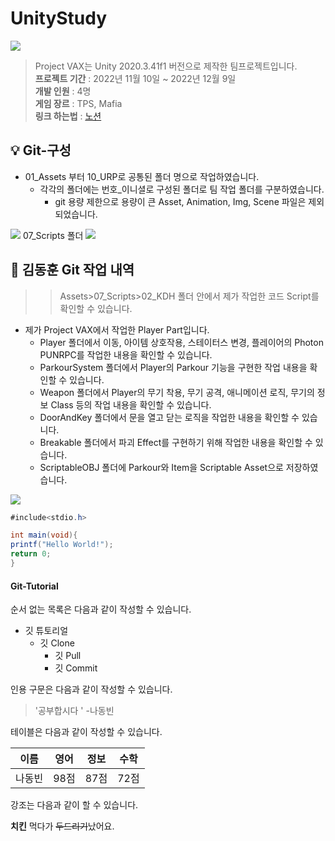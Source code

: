 # UnityStudy

<img src="https://capsule-render.vercel.app/api?type=wave&color=auto&height=300&section=header&text=Unity%20Study&fontSize=90" />

> Project VAX는 Unity 2020.3.41f1 버전으로 제작한 팀프로젝트입니다. 
<br/> **프로젝트 기간** : 2022년 11월 10일 ~ 2022년 12월 9일
<br/> **개발 인원**    : 4명
<br/> **게임 장르**    : TPS, Mafia
<br/> **링크 하는법**    : [노션](https://www.notion.so/Unity-C-117ac0c996df4ac284e2e8bdd6b7a7f2?p=a79261e78b964848b5b0d3b542dd25f2&pm=c)

:bulb:   Git-구성
------------------------
* 01_Assets 부터 10_URP로 공통된 폴더 명으로 작업하였습니다.
  * 각각의 폴더에는 번호_이니셜로 구성된 폴더로 팀 작업 폴더를 구분하였습니다.
    * git 용량 제한으로 용량이 큰 Asset, Animation, Img, Scene 파일은 제외되었습니다.
<img src="img/one.png">
07_Scripts 폴더
<img src="img/two.png">

💾 김동훈 Git 작업 내역
------------------------
>>Assets>07_Scripts>02_KDH 폴더 안에서 제가 작업한 코드 Script를 확인할 수 있습니다.
* 제가 Project VAX에서 작업한 Player Part입니다.
  * Player 폴더에서 이동, 아이템 상호작용, 스테이터스 변경, 플레이어의 Photon PUNRPC를 작업한 내용을 확인할 수 있습니다.
  * ParkourSystem 폴더에서 Player의 Parkour 기능을 구현한 작업 내용을 확인할 수 있습니다.
  * Weapon 폴더에서 Player의 무기 착용, 무기 공격, 애니메이션 로직, 무기의 정보 Class 등의 작업 내용을 확인할 수 있습니다.  
  * DoorAndKey 폴더에서 문을 열고 닫는 로직을 작업한 내용을 확인할 수 있습니다.
  * Breakable 폴더에서 파괴 Effect를 구현하기 위해 작업한 내용을 확인할 수 있습니다.
  * ScriptableOBJ 폴더에 Parkour와 Item을 Scriptable Asset으로 저장하였습니다.

<img src="img/three.png">


```C#
#include<stdio.h>

int main(void){
printf("Hello World!");
return 0;
}

```

#### Git-Tutorial

순서 없는 목록은 다음과 같이 작성할 수 있습니다.

* 깃 튜토리얼
  * 깃 Clone
    * 깃 Pull
    * 깃 Commit
   
인용 구문은 다음과 같이 작성할 수 있습니다.

> '공부합시다 ' -나동빈

테이블은 다음과 같이 작성할 수 있습니다.

이름|영어|정보|수학
---|---|---|---|
나동빈|98점|87점|72점

강조는 다음과 같이 할 수 있습니다.

**치킨** 먹다가 ~~두드리기~~났어요.
